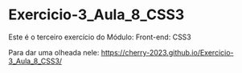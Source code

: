 # Exercicio-3_Aula_8_CSS3

Este é o terceiro exercício do Módulo: Front-end: CSS3

Para dar uma olheada nele: https://cherry-2023.github.io/Exercicio-3_Aula_8_CSS3/
